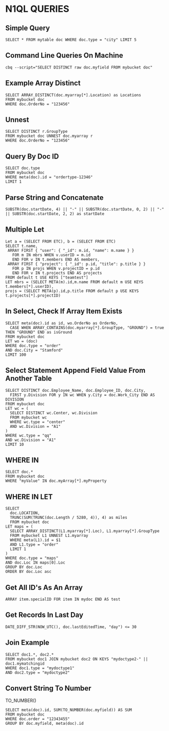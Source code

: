 # N1QL QUERIES
## Simple Query
`SELECT * FROM mytable doc WHERE doc.type = "city" LIMIT 5`

## Command Line Queries On Machine
`cbq --script="SELECT DISTINCT raw doc.myfield FROM mybucket doc"`

## Example Array Distinct
```
SELECT ARRAY_DISTINCT(doc.myarray[*].Location) as Locations
FROM mybucket doc
WHERE doc.OrderNo = "123456"
```

## Unnest
```
SELECT DISTINCT r.GroupType
FROM mybucket doc UNNEST doc.myarray r
WHERE doc.OrderNo = "123456"
```

## Query By Doc ID
```
SELECT doc.type
FROM mybucket doc
WHERE meta(doc).id = "ordertype-12346"
LIMIT 1
```

## Parse String and Concatenate
```
SUBSTR(doc.startDate, 4) || "-" || SUBSTR(doc.startDate, 0, 2) || "-" || SUBSTR(doc.startDate, 2, 2) as startDate
```

## Multiple Let
```
Let a = (SELECT FROM ETC), b = (SELECT FROM ETC)
SELECT t.name,
 ARRAY FIRST { "user": { "_id": m.id, "name": m.name } }
   FOR m IN mbrs WHEN v.userID = m.id
   END FOR v IN t.members END AS members,
 ARRAY FIRST { "project": { "_id": p.id, "title": p.title } }
   FOR p IN projs WHEN v.projectID = p.id
   END FOR v IN t.projects END AS projects
FROM default t USE KEYS ["teamtest"]
LET mbrs = (SELECT META(m).id,m.name FROM default m USE KEYS t.members[*].userID),
projs = (SELECT META(p).id,p.title FROM default p USE KEYS t.projects[*].projectID)
```

## In Select, Check If Array Item Exists
```
SELECT meta(doc).id as id, wo.OrderNo as OrderNo,
  CASE WHEN ARRAY_CONTAINS(doc.myarray[*].GroupType, "GROUND") = true THEN "GROUND" END as isGround
FROM mybucket doc
LET wo = (doc)
WHERE doc.type = "order"
AND doc.City = "Stamford"
LIMIT 100
```

## Select Statement Append Field Value From Another Table
```
SELECT DISTINCT doc.Employee_Name, doc.Employee_ID, doc.City,
  FIRST y.Division FOR y IN wc WHEN y.City = doc.Work_City END AS DIVISION
FROM mybucket doc
LET wc = (
  SELECT DISTINCT wc.Center, wc.Division
  FROM mybucket wc
  WHERE wc.type = "center"
  AND wc.Division = "A1"
)
WHERE wc.type = "qq"
AND wc.Division = "A1"
LIMIT 10
```

## WHERE IN
```
SELECT doc.*
FROM mybucket doc
WHERE "myValue" IN doc.myArray[*].myProperty
```

## WHERE IN LET
```
SELECT
  doc.LOCATION,
  TRUNC(SUM(TRUNC(doc.Length / 5280, 4)), 4) as miles
  FROM mybucket doc
LET maps = (
  SELECT ARRAY_DISTINCT(L1.myarray[*].Loc), L1.myarray[*].GroupType
  FROM mybucket L1 UNNEST L1.myarray
  WHERE meta(L1).id = $1
  AND L1.type = "order"
  LIMIT 1
)
WHERE doc.type = "maps"
AND doc.Loc IN maps[0].Loc
GROUP BY doc.Loc
ORDER BY doc.Loc asc
```

## Get All ID's As An Array
`ARRAY item.specialID FOR item IN mydoc END AS test`

## Get Records In Last Day
`DATE_DIFF_STR(NOW_UTC(), doc.lastEditedTime, "day") <= 30`

## Join Example
```
SELECT doc1.*, doc2.*
FROM mybucket doc1 JOIN mybucket doc2 ON KEYS "mydoctype2-" || doc1.mymatchingid
WHERE doc1.type = "mydoctype1"
AND doc2.type = "mydoctype2"
```

## Convert String To Number
TO_NUMBER()
```
SELECT meta(doc).id, SUM(TO_NUMBER(doc.myfield)) AS SUM
FROM mybucket doc
WHERE doc.order = "12343455"
GROUP BY doc.myfield, meta(doc).id
```
